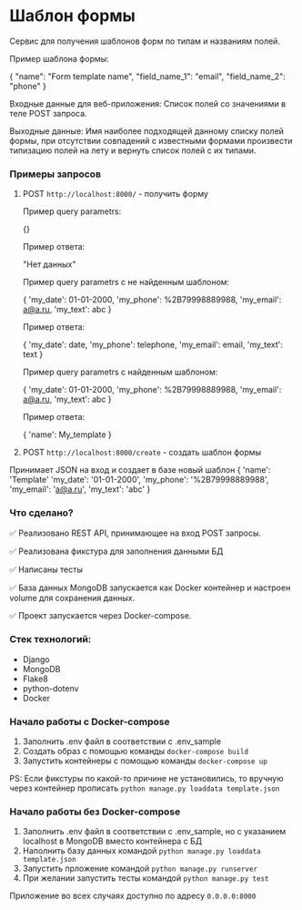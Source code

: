 # Шаблон формы

Сервис для получения шаблонов форм по типам и названиям полей.

Пример шаблона формы:

{
    "name": "Form template name",
    "field_name_1": "email",
    "field_name_2": "phone"
}

Входные данные для веб-приложения:
Список полей со значениями в теле POST запроса.

Выходные данные:
Имя наиболее подходящей данному списку полей формы, при отсутствии совпадений с известными формами произвести типизацию полей на лету и вернуть список полей с их типами.


### Примеры запросов

1. POST `http://localhost:8000/` - получить форму
   
   Пример query parametrs:
   
   {}
  
   Пример ответа:

   "Нет данных"

   Пример query parametrs c не найденным шаблоном:
   
   {
   'my_date': 01-01-2000,
   'my_phone': %2B79998889988,
   'my_email': a@a.ru,
   'my_text': abc
   }
  
   Пример ответа:

   {
   'my_date': date,
   'my_phone': telephone,
   'my_email': email,
   'my_text': text
   }

   Пример query parametrs c найденным шаблоном:
   
   {
   'my_date': 01-01-2000,
   'my_phone': %2B79998889988,
   'my_email': a@a.ru,
   'my_text': abc
   }
  
   Пример ответа:

   {
   'name': My_template
   }

2. POST `http://localhost:8000/create` - создать шаблон формы

  Принимает JSON на вход и создает в базе новый шаблон
  {
   'name': 'Template'
   'my_date': '01-01-2000',
   'my_phone': '%2B79998889988',
   'my_email': 'a@a.ru',
   'my_text': 'abc'
   }

### Что сделано?

:white_check_mark: Реализовано REST API, принимающее на вход POST запросы.

:white_check_mark: Реализована фикстура для заполнения данными БД

:white_check_mark: Написаны тесты

:white_check_mark: База данных MongoDB запускается как Docker контейнер и настроен volume для сохранения данных.

:white_check_mark: Проект запускается через Docker-compose.


### Стек технологий:

- Django
- MongoDB
- Flake8
- python-dotenv
- Docker

### Начало работы с Docker-compose
1. Заполнить .env файл в соответствии с .env_sample
2. Создать образ с помощью команды `docker-compose build`
3. Запустить контейнеры с помощью команды `docker-compose up`
   
PS: Если фикстуры по какой-то причине не установились, то вручную через контейнер прописать `python manage.py loaddata template.json`

### Начало работы без Docker-compose
1. Заполнить .env файл в соответствии с .env_sample, но с указанием localhost в MongoDB вместо контейнера с БД
2. Наполнить базу данных командой `python manage.py loaddata template.json`
3. Запустить прложение командой `python manage.py runserver`
4. При желании запустить тесты командой `python manage.py test`

Приложение во всех случаях доступно по адресу `0.0.0.0:8000`
